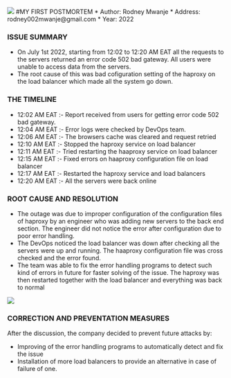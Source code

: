 <img src="https://media3.giphy.com/media/3o6wrvdHFbwBrUFenu/giphy.gif?cid=790b7611fbb5b28820e5c4260d57a55f61102eedd9c1e63c&rid=giphy.gif&ct=g" />
#MY FIRST POSTMORTEM
 * Author: Rodney Mwanje
 * Address: rodney002mwanje@gmail.com
 * Year: 2022

### ISSUE SUMMARY
 * On July 1st 2022, starting from 12:02 to 12:20 AM EAT all the requests to the servers returned an error code 502 bad gateway. All users were unable to access data from the servers.
 * The root cause of this was bad cofiguration setting of the haproxy on the load balancer which made all the system go down.

### THE TIMELINE
 * 12:02 AM EAT :- Report received from users for getting error code 502 bad gateway.
 * 12:04 AM EAT :- Error logs were checked by DevOps team.
 * 12:06 AM EAT :- The browsers cache was cleared and request retried
 * 12:10 AM EAT :- Stopped the haproxy service on load balancer
 * 12:11 AM EAT :- Tried restarting the haaproxy service on load balancer
 * 12:15 AM EAT :- Fixed errors on haaproxy configuration file on load balancer
 * 12:17 AM EAT :- Restarted the haproxy service and load balancers
 * 12:20 AM EAT :- All the servers were back online

### ROOT CAUSE AND RESOLUTION
 * The outage was due to improper configuration of the configuration files of haproxy by an engineer who was adding new servers to the back end section. The engineer did not notice the error after configuration due to poor error handling.
 * The DevOps noticed the load balancer was down after checking all the servers were up and running. The haaproxy configuration file was cross checked and the error found.
 * The team was able to fix the error handling programs to detect such kind of errors in future for faster solving of the issue. The haproxy was then restarted together with the load balancer and everything was back to normal

 <img src="https://learn.g2.com/hs-fs/hubfs/plan%20gif%20marketing%20strategy.gif?width=500&name=plan%20gif%20marketing%20strategy.gif"/>

### CORRECTION AND PREVENTATION MEASURES
 After the discussion, the company decided to prevent future attacks by:
  * Improving of the error handling programs to automatically detect and fix the issue
  * Installation of more load balancers to provide an alternative in case of failure of one.
